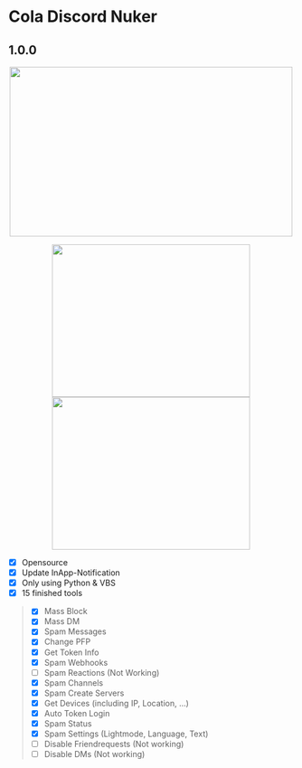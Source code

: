 # Cola Discord Nuker
## 1.0.0
<p align="center"><img src="https://blizz.cf/tools/colanuker/githubasset/prew__001.png" width="500" height="300"/></p>
<p float="left">
  <p align="center">
   <img src="https://blizz.cf/tools/colanuker/githubasset/prew__002.png" width="350" height="270"/>
   <img src="https://blizz.cf/tools/colanuker/githubasset/prew__003.png" width="350" height="270"/>
  </p>
</p>

 - [x] Opensource
 - [x] Update InApp-Notification
 - [x] Only using Python & VBS
 - [x] 15 finished tools
> - [x] Mass Block
> - [x] Mass DM
> - [x] Spam Messages          
> - [x] Change PFP
> - [x] Get Token Info
> - [x] Spam Webhooks
> - [ ] Spam Reactions (Not Working)
> - [x] Spam Channels
> - [x] Spam Create Servers
> - [x] Get Devices (including IP, Location, ...)
> - [x] Auto Token Login
> - [x] Spam Status
> - [x] Spam Settings (Lightmode, Language, Text)
> - [ ] Disable Friendrequests (Not working)
> - [ ] Disable DMs (Not working)

